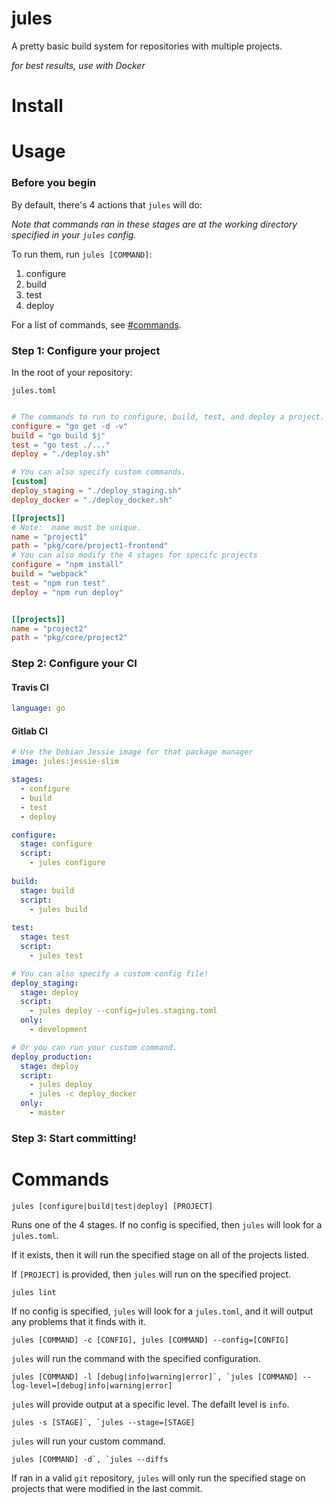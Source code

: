 # jules
A pretty basic build system for repositories with multiple projects.

_for best results, use with Docker_

# Install

# Usage

### Before you begin

By default, there's 4 actions that `jules` will do:

_Note that commands ran in these stages are at the working directory specified in your `jules` config._

To run them, run `jules [COMMAND]`:

1. configure
2. build
3. test
4. deploy

For a list of commands, see [#commands](#commands).

### Step 1:  Configure your project

In the root of your repository:

`jules.toml`

```toml

# The commands to run to configure, build, test, and deploy a project.
configure = "go get -d -v"
build = "go build $j"
test = "go test ./..."
deploy = "./deploy.sh"

# You can also specify custom commands.
[custom]
deploy_staging = "./deploy_staging.sh"
deploy_docker = "./deploy_docker.sh"

[[projects]]
# Note:  name must be unique.
name = "project1"
path = "pkg/core/project1-frontend"
# You can also modify the 4 stages for specifc projects
configure = "npm install"
build = "webpack"
test = "npm run test"
deploy = "npm run deploy"


[[projects]]
name = "project2"
path = "pkg/core/project2"
```

### Step 2:  Configure your CI

#### Travis CI
```yml
language: go
```

#### Gitlab CI

```yml
# Use the Debian Jessie image for that package manager
image: jules:jessie-slim

stages:
  - configure
  - build
  - test
  - deploy

configure:
  stage: configure
  script:
    - jules configure
    
build:
  stage: build
  script:
    - jules build
    
test:
  stage: test
  script:
    - jules test

# You can also specify a custom config file!
deploy_staging:
  stage: deploy
  script:
    - jules deploy --config=jules.staging.toml
  only:
    - development

# Or you can run your custom command.
deploy_production:
  stage: deploy
  script:
    - jules deploy
    - jules -c deploy_docker
  only:
    - master
```

### Step 3: Start committing!

# Commands

```
jules [configure|build|test|deploy] [PROJECT]
```

Runs one of the 4 stages.  If no config is specified, then `jules` will look for a `jules.toml`. 

If it exists, then it will run the specified stage on all of the projects listed.

If `[PROJECT]` is provided, then `jules` will run on the specified project.

```
jules lint
```

If no config is specified, `jules` will look for a `jules.toml`, and it will output any problems that it finds with it.

```
jules [COMMAND] -c [CONFIG], jules [COMMAND] --config=[CONFIG]
```

`jules` will run the command with the specified configuration.

```
jules [COMMAND] -l [debug|info|warning|error]`, `jules [COMMAND] --log-level=[debug|info|warning|error]
```

`jules` will provide output at a specific level.  The defailt level is `info`.

```
jules -s [STAGE]`, `jules --stage=[STAGE]
```

`jules` will run your custom command.

```
jules [COMMAND] -d`, `jules --diffs
```

If ran in a valid `git` repository, `jules` will only run the specified stage on projects that were modified in the last commit. 
